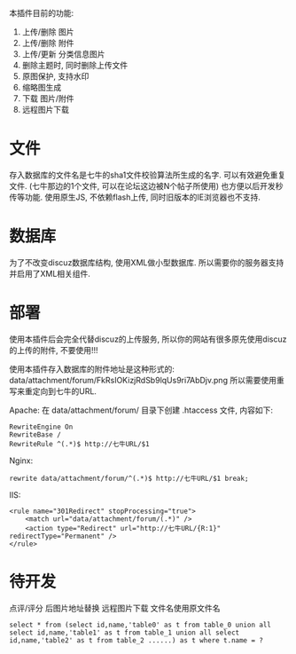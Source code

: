 本插件目前的功能: 
1. 上传/删除 图片
2. 上传/删除 附件
3. 上传/更新 分类信息图片
4. 删除主题时, 同时删除上传文件
5. 原图保护, 支持水印
6. 缩略图生成
7. 下载 图片/附件
8. 远程图片下载

# 文件
存入数据库的文件名是七牛的sha1文件校验算法所生成的名字. 可以有效避免重复文件.
(七牛那边的1个文件, 可以在论坛这边被N个帖子所使用)
也方便以后开发秒传等功能. 使用原生JS, 不依赖flash上传, 同时旧版本的IE浏览器也不支持.

# 数据库
为了不改变discuz数据库结构, 使用XML做小型数据库. 所以需要你的服务器支持并启用了XML相关组件.

# 部署
使用本插件后会完全代替discuz的上传服务, 所以你的网站有很多原先使用discuz的上传的附件, 不要使用!!!

使用本插件存入数据库的附件地址是这种形式的: data/attachment/forum/FkRsIOKizjRdSb9lqUs9ri7AbDjv.png
所以需要使用重写来重定向到七牛的URL.

Apache: 
在 data/attachment/forum/ 目录下创建 .htaccess 文件, 内容如下: 
```
RewriteEngine On
RewriteBase /
RewriteRule ^(.*)$ http://七牛URL/$1
```

Nginx: 
```
rewrite data/attachment/forum/^(.*)$ http://七牛URL/$1 break;
```

IIS: 
```
<rule name="301Redirect" stopProcessing="true">
    <match url="data/attachment/forum/(.*)" />
    <action type="Redirect" url="http://七牛URL/{R:1}" redirectType="Permanent" />
</rule>
```

# 待开发
点评/评分 后图片地址替换
远程图片下载 文件名使用原文件名

```
select * from (select id,name,'table0' as t from table_0 union all select id,name,'table1' as t from table_1 union all select id,name,'table2' as t from table_2 ......) as t where t.name = ?
```